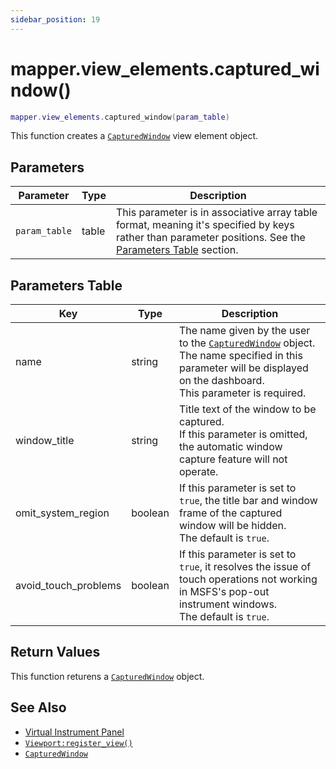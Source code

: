 ```yaml
---
sidebar_position: 19
---
```


# mapper.view_elements.captured_window()
```lua
mapper.view_elements.captured_window(param_table)
```
This function creates a [`CapturedWindow`](/libs/mapper/CapturedWindow) view element object.


## Parameters
|Parameter|Type|Description|
|-|-|-|
|`param_table`|table|This parameter is in associative array table format, meaning it's specified by keys rather than parameter positions. See the [Parameters Table](#parameters-table) section.|


## Parameters Table
|Key|Type|Description|
|-|-|-|
|name|string|The name given by the user to the [`CapturedWindow`](/libs/mapper/CapturedWindow) object.<br/>The name specified in this parameter will be displayed on the dashboard.<br/>This parameter is required.
|window_title|string|Title text of the window to be captured.<br/>If this parameter is omitted, the automatic window capture feature will not operate.
|omit_system_region|boolean|If this parameter is set to `true`, the title bar and window frame of the captured window will be hidden.<br/>The default is `true`.
|avoid_touch_problems|boolean|If this parameter is set to `true`, it resolves the issue of touch operations not working in MSFS's pop-out instrument windows.<br/>The default is `true`.


## Return Values
This function returens a [`CapturedWindow`](/libs/mapper/CapturedWindow) object.

## See Also
- [Virtual Instrument Panel](/guide/virtual_instrument_panel)
- [`Viewport:register_view()`](/libs/mapper/Viewport/Viewport-register_view)
- [`CapturedWindow`](/libs/mapper/CapturedWindow)
